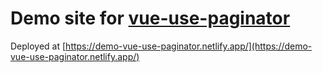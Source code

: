 # Demo site for [vue-use-paginator](https://github.com/Sun0fABeach/vue-use-paginator)

Deployed at [https://demo-vue-use-paginator.netlify.app/](https://demo-vue-use-paginator.netlify.app/)